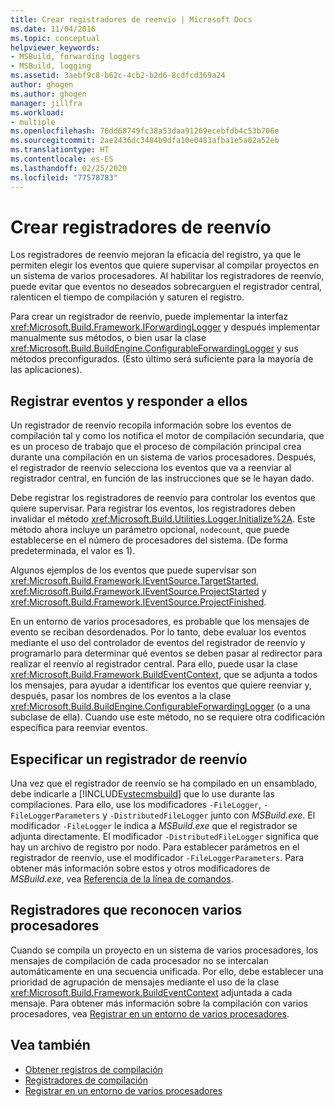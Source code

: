 ```yaml
---
title: Crear registradores de reenvío | Microsoft Docs
ms.date: 11/04/2016
ms.topic: conceptual
helpviewer_keywords:
- MSBuild, forwarding loggers
- MSBuild, logging
ms.assetid: 3aebf9c8-b62c-4cb2-b2d6-8cdfcd369a24
author: ghogen
ms.author: ghogen
manager: jillfra
ms.workload:
- multiple
ms.openlocfilehash: 76dd68749fc38a53daa91269ecebfdb4c53b706e
ms.sourcegitcommit: 2ae2436dc3484b9dfa10e0483afba1e5a02a52eb
ms.translationtype: HT
ms.contentlocale: es-ES
ms.lasthandoff: 02/25/2020
ms.locfileid: "77578783"
---
```

# <a name="create-forwarding-loggers"></a>Crear registradores de reenvío
Los registradores de reenvío mejoran la eficacia del registro, ya que le permiten elegir los eventos que quiere supervisar al compilar proyectos en un sistema de varios procesadores. Al habilitar los registradores de reenvío, puede evitar que eventos no deseados sobrecarguen el registrador central, ralenticen el tiempo de compilación y saturen el registro.

 Para crear un registrador de reenvío, puede implementar la interfaz <xref:Microsoft.Build.Framework.IForwardingLogger> y después implementar manualmente sus métodos, o bien usar la clase <xref:Microsoft.Build.BuildEngine.ConfigurableForwardingLogger> y sus métodos preconfigurados. (Esto último será suficiente para la mayoría de las aplicaciones).

## <a name="register-events-and-respond-to-them"></a>Registrar eventos y responder a ellos
 Un registrador de reenvío recopila información sobre los eventos de compilación tal y como los notifica el motor de compilación secundaria, que es un proceso de trabajo que el proceso de compilación principal crea durante una compilación en un sistema de varios procesadores. Después, el registrador de reenvío selecciona los eventos que va a reenviar al registrador central, en función de las instrucciones que se le hayan dado.

 Debe registrar los registradores de reenvío para controlar los eventos que quiere supervisar. Para registrar los eventos, los registradores deben invalidar el método <xref:Microsoft.Build.Utilities.Logger.Initialize%2A>. Este método ahora incluye un parámetro opcional, `nodecount`, que puede establecerse en el número de procesadores del sistema. (De forma predeterminada, el valor es 1).

 Algunos ejemplos de los eventos que puede supervisar son <xref:Microsoft.Build.Framework.IEventSource.TargetStarted>, <xref:Microsoft.Build.Framework.IEventSource.ProjectStarted> y <xref:Microsoft.Build.Framework.IEventSource.ProjectFinished>.

 En un entorno de varios procesadores, es probable que los mensajes de evento se reciban desordenados. Por lo tanto, debe evaluar los eventos mediante el uso del controlador de eventos del registrador de reenvío y programarlo para determinar qué eventos se deben pasar al redirector para realizar el reenvío al registrador central. Para ello, puede usar la clase <xref:Microsoft.Build.Framework.BuildEventContext>, que se adjunta a todos los mensajes, para ayudar a identificar los eventos que quiere reenviar y, después, pasar los nombres de los eventos a la clase <xref:Microsoft.Build.BuildEngine.ConfigurableForwardingLogger> (o a una subclase de ella). Cuando use este método, no se requiere otra codificación específica para reenviar eventos.

## <a name="specify-a-forwarding-logger"></a>Especificar un registrador de reenvío
 Una vez que el registrador de reenvío se ha compilado en un ensamblado, debe indicarle a [!INCLUDE[vstecmsbuild](../extensibility/internals/includes/vstecmsbuild_md.md)] que lo use durante las compilaciones. Para ello, use los modificadores `-FileLogger`, `-FileLoggerParameters` y `-DistributedFileLogger` junto con *MSBuild.exe*. El modificador `-FileLogger` le indica a *MSBuild.exe* que el registrador se adjunta directamente. El modificador `-DistributedFileLogger` significa que hay un archivo de registro por nodo. Para establecer parámetros en el registrador de reenvío, use el modificador `-FileLoggerParameters`. Para obtener más información sobre estos y otros modificadores de *MSBuild.exe*, vea [Referencia de la línea de comandos](../msbuild/msbuild-command-line-reference.md).

## <a name="multi-processor-aware-loggers"></a>Registradores que reconocen varios procesadores
 Cuando se compila un proyecto en un sistema de varios procesadores, los mensajes de compilación de cada procesador no se intercalan automáticamente en una secuencia unificada. Por ello, debe establecer una prioridad de agrupación de mensajes mediante el uso de la clase <xref:Microsoft.Build.Framework.BuildEventContext> adjuntada a cada mensaje. Para obtener más información sobre la compilación con varios procesadores, vea [Registrar en un entorno de varios procesadores](../msbuild/logging-in-a-multi-processor-environment.md).

## <a name="see-also"></a>Vea también
- [Obtener registros de compilación](../msbuild/obtaining-build-logs-with-msbuild.md)
- [Registradores de compilación](../msbuild/build-loggers.md)
- [Registrar en un entorno de varios procesadores](../msbuild/logging-in-a-multi-processor-environment.md)